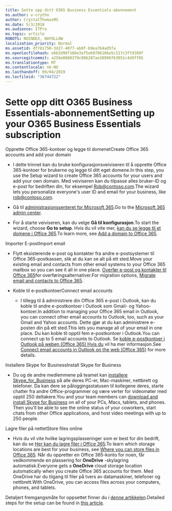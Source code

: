 ```yaml
---
title: Sette opp ditt O365 Business Essentials-abonnement
ms.author: v-crytho
author: CrystalThomasMS
ms.date: 5/3/2018
ms.audience: ITPro
ms.topic: article
ROBOTS: NOINDEX, NOFOLLOW
localization_priority: Normal
ms.assetid: df781750-3d27-4077-ab0f-b9ea764ad5fa
ms.openlocfilehash: e6b2d98f166e3af5eb9786106e5c117c3ffd109f
ms.sourcegitcommit: a256e8680379c006287ae30996763051c4d9ff85
ms.translationtype: MT
ms.contentlocale: nb-NO
ms.lasthandoff: 09/04/2019
ms.locfileid: "36744722"
---
```

# <a name="setting-up-your-o365-business-essentials-subscription"></a><span data-ttu-id="08f0c-102">Sette opp ditt O365 Business Essentials-abonnement</span><span class="sxs-lookup"><span data-stu-id="08f0c-102">Setting up your O365 Business Essentials subscription</span></span>

<span data-ttu-id="08f0c-103">Opprette Office 365-kontoer og legge til domenet</span><span class="sxs-lookup"><span data-stu-id="08f0c-103">Create Office 365 accounts and add your domain</span></span>
  
- <span data-ttu-id="08f0c-104">I dette trinnet kan du bruke konfigurasjonsveiviseren til å opprette Office 365-kontoer for brukerne og legge til ditt eget domene.</span><span class="sxs-lookup"><span data-stu-id="08f0c-104">In this step, you use the Setup wizard to create Office 365 accounts for your users and add your own domain.</span></span> <span data-ttu-id="08f0c-105">Med veiviseren kan du tilpasse alles bruker-ID og e-post for bedriften din, for eksempel [Rob@contoso.com](mailto:rob@contoso.com).</span><span class="sxs-lookup"><span data-stu-id="08f0c-105">The wizard lets you personalize everyone's user ID and email for your business, like [rob@contoso.com](mailto:rob@contoso.com).</span></span>
    
- <span data-ttu-id="08f0c-106">Gå til [administrasjonssenteret for Microsoft 365](https://login.partner.microsoftonline.cn/).</span><span class="sxs-lookup"><span data-stu-id="08f0c-106">Go to the [Microsoft 365 admin center](https://login.partner.microsoftonline.cn/).</span></span>
    
- <span data-ttu-id="08f0c-107">For å starte veiviseren, kan du velge **Gå til konfigurasjon**.</span><span class="sxs-lookup"><span data-stu-id="08f0c-107">To start the wizard, choose **Go to setup**.</span></span> <span data-ttu-id="08f0c-108">Hvis du vil vite mer, [kan du se legge til et domene i Office 365](https://docs.microsoft.com/office365/admin/setup/add-domain).</span><span class="sxs-lookup"><span data-stu-id="08f0c-108">To learn more, see [Add a domain to Office 365](https://docs.microsoft.com/office365/admin/setup/add-domain).</span></span>
    
<span data-ttu-id="08f0c-109">Importer E-post</span><span class="sxs-lookup"><span data-stu-id="08f0c-109">Import email</span></span>
  
- <span data-ttu-id="08f0c-110">Flytt eksisterende e-post og kontakter fra andre e-postsystemer til Office 365-postkassen, slik at du kan se alt på ett sted.</span><span class="sxs-lookup"><span data-stu-id="08f0c-110">Move your existing email and contacts from other email systems to your Office 365 mailbox so you can see it all in one place.</span></span> <span data-ttu-id="08f0c-111">[Overfør e-post og kontakter til Office 365](https://docs.microsoft.com/office365/admin/setup/migrate-email-and-contacts-admin)for overføringsalternativer.</span><span class="sxs-lookup"><span data-stu-id="08f0c-111">For migration options, [Migrate email and contacts to Office 365](https://docs.microsoft.com/office365/admin/setup/migrate-email-and-contacts-admin).</span></span>
    
- <span data-ttu-id="08f0c-112">Koble til e-postkontoer</span><span class="sxs-lookup"><span data-stu-id="08f0c-112">Connect email accounts</span></span>
    
  - <span data-ttu-id="08f0c-113">I tillegg til å administrere din Office 365 e-post i Outlook, kan du koble til andre e-postkontoer i Outlook som Gmail- og Yahoo-kontoer.</span><span class="sxs-lookup"><span data-stu-id="08f0c-113">In addition to managing your Office 365 email in Outlook, you can connect other email accounts to Outlook, too, such as your Gmail and Yahoo accounts.</span></span> <span data-ttu-id="08f0c-114">Dette gjør at du kan administrere e-posten din på ett sted.</span><span class="sxs-lookup"><span data-stu-id="08f0c-114">This lets you manage all of your email in one place.</span></span> <span data-ttu-id="08f0c-115">Du kan koble til opptil fem e-postkontoer i Outlook.</span><span class="sxs-lookup"><span data-stu-id="08f0c-115">You can connect up to 5 email accounts to Outlook.</span></span> <span data-ttu-id="08f0c-116">Se [koble e-postkontoer i Outlook på weben (Office 365) Hvis du](https://support.office.com/Article/Connect-email-accounts-in-Outlook-on-the-web-Office-365-d7012ff0-924f-4f78-8aca-c3912d886c4d) vil ha mer informasjon.</span><span class="sxs-lookup"><span data-stu-id="08f0c-116">See [Connect email accounts in Outlook on the web (Office 365)](https://support.office.com/Article/Connect-email-accounts-in-Outlook-on-the-web-Office-365-d7012ff0-924f-4f78-8aca-c3912d886c4d) for more details.</span></span> 
    
<span data-ttu-id="08f0c-117">Installere Skype for Business</span><span class="sxs-lookup"><span data-stu-id="08f0c-117">Install Skype for Business</span></span>
  
- <span data-ttu-id="08f0c-p105">Du og de andre medlemmene på teamet kan [installere Skype_for_Business](https://support.office.com/Article/download-and-install-Skype-for-Business-8a0d4da8-9d58-44f9-9759-5c8f340cb3fb) på alle deres PC-er, Mac-maskiner, nettbrett og telefoner. Da kan dere se påloggingsstatusen til kollegene deres, starte chatter fra andre Office-programmer og være verter for videomøter med opptil 250 deltakere.</span><span class="sxs-lookup"><span data-stu-id="08f0c-p105">You and your team members can [download and install Skype for Business](https://support.office.com/Article/download-and-install-Skype-for-Business-8a0d4da8-9d58-44f9-9759-5c8f340cb3fb) on all of your PCs, Macs, tablets, and phones. Then you'll be able to see the online status of your coworkers, start chats from other Office applications, and host video meetings with up to 250 people.</span></span> 
    
<span data-ttu-id="08f0c-120">Lagre filer på nettet</span><span class="sxs-lookup"><span data-stu-id="08f0c-120">Store files online</span></span>
  
- <span data-ttu-id="08f0c-121">Hvis du vil vite hvilke lagringsplasseringer som er best for din bedrift, kan du se [Her kan du lagre filer i Office 365](https://support.office.com/article/c7c20284-bc94-47f4-9728-d28e9daf0790.aspx).</span><span class="sxs-lookup"><span data-stu-id="08f0c-121">To learn which storage locations are best for your business, see [Where you can store files in Office 365](https://support.office.com/article/c7c20284-bc94-47f4-9728-d28e9daf0790.aspx).</span></span> <span data-ttu-id="08f0c-122">Når du oppretter en Office 365-konto for noen, får vedkommende en plassering for **OneDrive** -skylagring automatisk.</span><span class="sxs-lookup"><span data-stu-id="08f0c-122">Everyone gets a **OneDrive** cloud storage location automatically when you create Office 365 accounts for them.</span></span> <span data-ttu-id="08f0c-123">Med OneDrive har du tilgang til filer på tvers av datamaskiner, telefoner og nettbrett.</span><span class="sxs-lookup"><span data-stu-id="08f0c-123">With OneDrive, you can access files across your computers, phones, and tablets.</span></span> 
    
<span data-ttu-id="08f0c-124">Detaljert fremgangsmåte for oppsettet finner du i [denne artikkelen](https://docs.microsoft.com/office365/admin/setup/setup).</span><span class="sxs-lookup"><span data-stu-id="08f0c-124">Detailed steps for the setup can be found in [this article](https://docs.microsoft.com/office365/admin/setup/setup).</span></span>
  

